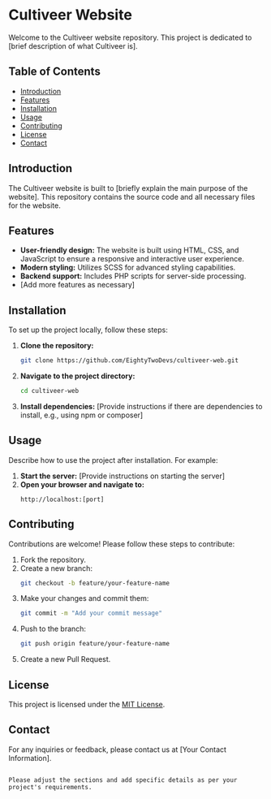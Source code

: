 # Cultiveer Website

Welcome to the Cultiveer website repository. This project is dedicated to [brief description of what Cultiveer is].

## Table of Contents

- [Introduction](#introduction)
- [Features](#features)
- [Installation](#installation)
- [Usage](#usage)
- [Contributing](#contributing)
- [License](#license)
- [Contact](#contact)

## Introduction

The Cultiveer website is built to [briefly explain the main purpose of the website]. This repository contains the source code and all necessary files for the website.

## Features

- **User-friendly design:** The website is built using HTML, CSS, and JavaScript to ensure a responsive and interactive user experience.
- **Modern styling:** Utilizes SCSS for advanced styling capabilities.
- **Backend support:** Includes PHP scripts for server-side processing.
- [Add more features as necessary]

## Installation

To set up the project locally, follow these steps:

1. **Clone the repository:**
   ```bash
   git clone https://github.com/EightyTwoDevs/cultiveer-web.git
   ```
2. **Navigate to the project directory:**
   ```bash
   cd cultiveer-web
   ```
3. **Install dependencies:**
   [Provide instructions if there are dependencies to install, e.g., using npm or composer]

## Usage

Describe how to use the project after installation. For example:

1. **Start the server:**
   [Provide instructions on starting the server]
2. **Open your browser and navigate to:**
   ```plaintext
   http://localhost:[port]
   ```

## Contributing

Contributions are welcome! Please follow these steps to contribute:

1. Fork the repository.
2. Create a new branch:
   ```bash
   git checkout -b feature/your-feature-name
   ```
3. Make your changes and commit them:
   ```bash
   git commit -m "Add your commit message"
   ```
4. Push to the branch:
   ```bash
   git push origin feature/your-feature-name
   ```
5. Create a new Pull Request.

## License

This project is licensed under the [MIT License](LICENSE).

## Contact

For any inquiries or feedback, please contact us at [Your Contact Information].

```

Please adjust the sections and add specific details as per your project's requirements.
